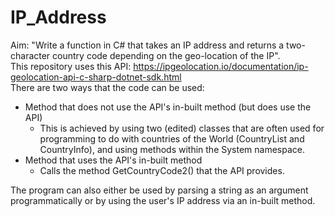 # IP_Address
Aim: "Write a function in C# that takes an IP address and returns a two-character country code depending on the geo-location of the IP".
<br>
This repository uses this API: https://ipgeolocation.io/documentation/ip-geolocation-api-c-sharp-dotnet-sdk.html
<br>
There are two ways that the code can be used:
<br>
- Method that does not use the API's in-built method (but does use the API)
    - This is achieved by using two (edited) classes that are often used for programming to do with countries of the World (CountryList and CountryInfo), and using methods within the System namespace.
- Method that uses the API's in-built method
  - Calls the method GetCountryCode2() that the API provides.
  
The program can also either be used by parsing a string as an argument programmatically or by using the user's IP address via an in-built method.
